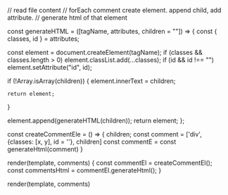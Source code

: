 // read file content
// forEach comment create element. append child, add attribute.
// generate html of that element

const generateHTML = ([tagName, attributes, children = ""]) => {
  const { classes, id } = attributes;

  const element = document.createElement(tagName);
  if (classes && classes.length > 0) element.classList.add(...classes);
  if (id && id !== "") element.setAttribute("id", id);

  if (!Array.isArray(children)) {
    element.innerText = children;

    return element;
  }

  element.append(generateHTML(children));
  return element;
};


const createCommentEle = () => {
  children;
  const comment = ['div', {classes: [x, y], id = ''}, children]
  const commentE = const generateHtml(comment)
}

render(template, comments) {
  const commentEl = createCommentEl();
  const commentsHtml = commentEl.generateHtml();
}

render(template, comments)